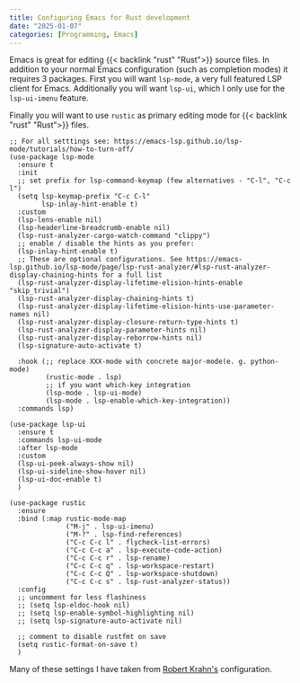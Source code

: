 ```yaml
---
title: Configuring Emacs for Rust development
date: "2025-01-07"
categories: [Programming, Emacs]
---
```


Emacs is great for editing {{< backlink "rust" "Rust">}} source files. In addition to your normal Emacs configuration (such as completion modes) it requires 3 packages. First you will want `lsp-mode`, a very full featured LSP client for Emacs. Additionally you will want `lsp-ui`, which I only use for the `lsp-ui-imenu` feature.

Finally you will want to use `rustic` as primary editing mode for {{< backlink "rust" "Rust">}} files.

```elisp
;; For all setttings see: https://emacs-lsp.github.io/lsp-mode/tutorials/how-to-turn-off/
(use-package lsp-mode
  :ensure t
  :init
  ;; set prefix for lsp-command-keymap (few alternatives - "C-l", "C-c l")
  (setq lsp-keymap-prefix "C-c C-l"
        lsp-inlay-hint-enable t)
  :custom
  (lsp-lens-enable nil)
  (lsp-headerline-breadcrumb-enable nil)
  (lsp-rust-analyzer-cargo-watch-command "clippy")
  ;; enable / disable the hints as you prefer:
  (lsp-inlay-hint-enable t)
  ;; These are optional configurations. See https://emacs-lsp.github.io/lsp-mode/page/lsp-rust-analyzer/#lsp-rust-analyzer-display-chaining-hints for a full list
  (lsp-rust-analyzer-display-lifetime-elision-hints-enable "skip_trivial")
  (lsp-rust-analyzer-display-chaining-hints t)
  (lsp-rust-analyzer-display-lifetime-elision-hints-use-parameter-names nil)
  (lsp-rust-analyzer-display-closure-return-type-hints t)
  (lsp-rust-analyzer-display-parameter-hints nil)
  (lsp-rust-analyzer-display-reborrow-hints nil)
  (lsp-signature-auto-activate t)
  
  :hook (;; replace XXX-mode with concrete major-mode(e. g. python-mode)
         (rustic-mode . lsp)
         ;; if you want which-key integration
         (lsp-mode . lsp-ui-mode)
         (lsp-mode . lsp-enable-which-key-integration))
  :commands lsp)

(use-package lsp-ui
  :ensure t
  :commands lsp-ui-mode
  :after lsp-mode
  :custom
  (lsp-ui-peek-always-show nil)
  (lsp-ui-sideline-show-hover nil)
  (lsp-ui-doc-enable t)
  )

(use-package rustic
  :ensure
  :bind (:map rustic-mode-map
              ("M-j" . lsp-ui-imenu)
              ("M-?" . lsp-find-references)
              ("C-c C-c l" . flycheck-list-errors)
              ("C-c C-c a" . lsp-execute-code-action)
              ("C-c C-c r" . lsp-rename)
              ("C-c C-c q" . lsp-workspace-restart)
              ("C-c C-c Q" . lsp-workspace-shutdown)
              ("C-c C-c s" . lsp-rust-analyzer-status))
  :config
  ;; uncomment for less flashiness
  ;; (setq lsp-eldoc-hook nil)
  ;; (setq lsp-enable-symbol-highlighting nil)
  ;; (setq lsp-signature-auto-activate nil)

  ;; comment to disable rustfmt on save
  (setq rustic-format-on-save t)
  )
```

Many of these settings I have taken from [Robert Krahn's](https://robert.kra.hn/posts/rust-emacs-setup/) configuration.
